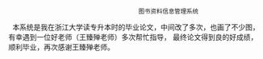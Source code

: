                                        图书资料信息管理系统
   本系统是我在浙江大学读专升本时的毕业论文，中间改了多次，也画了不少图，有幸遇到一位好老师（王臻殚老师）多次帮忙指导，
   最终论文得到良的好成绩，顺利毕业，再次感谢王臻殚老师。
